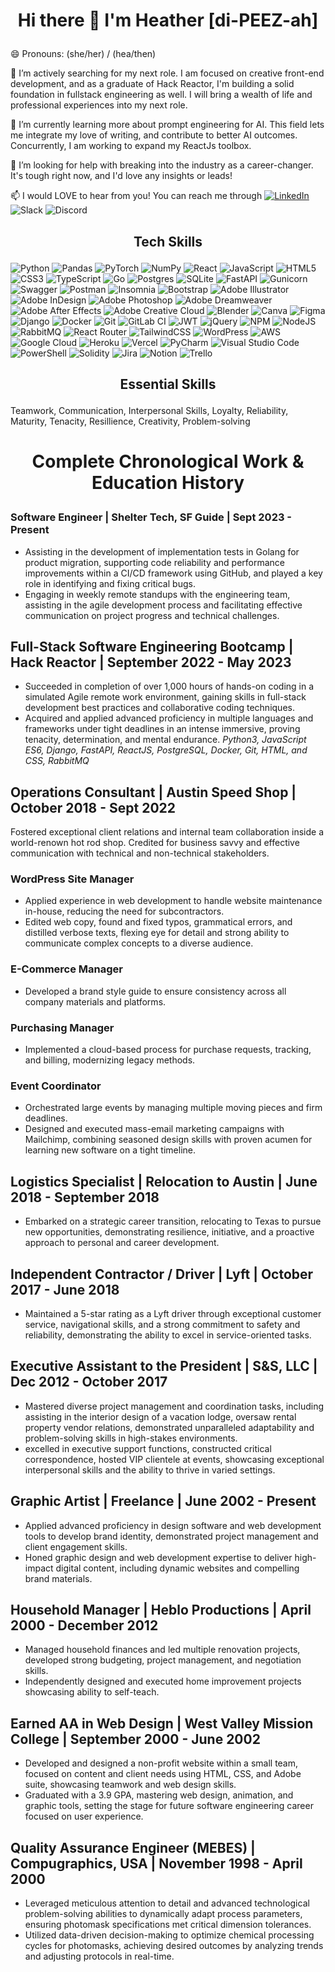 <h1><p align="center">Hi there 👋 I'm Heather [di-PEEZ-ah]</p></h1>
😄 Pronouns: (she/her) / (hea/then)

🔭 I’m actively searching for my next role. I am focused on creative front-end development, and as a graduate of Hack Reactor, I'm building a solid foundation in fullstack engineering as well. I will bring a wealth of life and professional experiences into my next role.

🌱 I’m currently learning more about prompt engineering for AI. This field lets me integrate my love of writing, and contribute to better AI outcomes. Concurrently, I am working to expand my ReactJs toolbox.

🤔 I’m looking for help with breaking into the industry as a career-changer. It's tough right now, and I'd love any insights or leads!

📫 I would LOVE to hear from you! You can reach me through  [![LinkedIn](https://img.shields.io/badge/linkedin-%230077B5.svg?style=for-the-badge&logo=linkedin&logoColor=white)](https://www.linkedin.com/in/heather-d/) 
![Slack](https://img.shields.io/badge/Slack-4A154B?style=for-the-badge&logo=slack&logoColor=white)
![Discord](https://img.shields.io/badge/Discord-%235865F2.svg?style=for-the-badge&logo=discord&logoColor=white)



<!--
**zen-gineer/zen-gineer** is a ✨ _special_ ✨ repository because its `README.md` (this file) appears on your GitHub profile.

Here are some ideas to get you started:

- 
- 
- 👯 I’m looking to collaborate on ...
- 
- 💬 Ask me about ...
- 
- 
- ⚡ Fun fact: ...
-->



<h2><p align="center">Tech Skills</p></h2>

![Python](https://img.shields.io/badge/python-3670A0?style=for-the-badge&logo=python&logoColor=ffdd54)
![Pandas](https://img.shields.io/badge/pandas-%23150458.svg?style=for-the-badge&logo=pandas&logoColor=white)
![PyTorch](https://img.shields.io/badge/PyTorch-%23EE4C2C.svg?style=for-the-badge&logo=PyTorch&logoColor=white)
![NumPy](https://img.shields.io/badge/numpy-%23013243.svg?style=for-the-badge&logo=numpy&logoColor=white)
![React](https://img.shields.io/badge/react-%2320232a.svg?style=for-the-badge&logo=react&logoColor=%2361DAFB)
![JavaScript](https://img.shields.io/badge/javascript-%23323330.svg?style=for-the-badge&logo=javascript&logoColor=%23F7DF1E)
![HTML5](https://img.shields.io/badge/html5-%23E34F26.svg?style=for-the-badge&logo=html5&logoColor=white)
![CSS3](https://img.shields.io/badge/css3-%231572B6.svg?style=for-the-badge&logo=css3&logoColor=white)
![TypeScript](https://img.shields.io/badge/typescript-%23007ACC.svg?style=for-the-badge&logo=typescript&logoColor=white)
![Go](https://img.shields.io/badge/go-%2300ADD8.svg?style=for-the-badge&logo=go&logoColor=white)
![Postgres](https://img.shields.io/badge/postgres-%23316192.svg?style=for-the-badge&logo=postgresql&logoColor=white)
![SQLite](https://img.shields.io/badge/sqlite-%2307405e.svg?style=for-the-badge&logo=sqlite&logoColor=white)
![FastAPI](https://img.shields.io/badge/FastAPI-005571?style=for-the-badge&logo=fastapi)
![Gunicorn](https://img.shields.io/badge/gunicorn-%298729.svg?style=for-the-badge&logo=gunicorn&logoColor=white)
![Swagger](https://img.shields.io/badge/-Swagger-%23Clojure?style=for-the-badge&logo=swagger&logoColor=white)
![Postman](https://img.shields.io/badge/Postman-FF6C37?style=for-the-badge&logo=postman&logoColor=white)
![Insomnia](https://img.shields.io/badge/Insomnia-black?style=for-the-badge&logo=insomnia&logoColor=5849BE)
![Bootstrap](https://img.shields.io/badge/bootstrap-%238511FA.svg?style=for-the-badge&logo=bootstrap&logoColor=white)
![Adobe Illustrator](https://img.shields.io/badge/adobe%20illustrator-%23FF9A00.svg?style=for-the-badge&logo=adobe%20illustrator&logoColor=white)
![Adobe InDesign](https://img.shields.io/badge/Adobe%20InDesign-49021F?style=for-the-badge&logo=adobeindesign&logoColor=white)
![Adobe Photoshop](https://img.shields.io/badge/adobe%20photoshop-%2331A8FF.svg?style=for-the-badge&logo=adobe%20photoshop&logoColor=white)
![Adobe Dreamweaver](https://img.shields.io/badge/Adobe%20Dreamweaver-FF61F6.svg?style=for-the-badge&logo=Adobe%20Dreamweaver&logoColor=white)
![Adobe After Effects](https://img.shields.io/badge/Adobe%20After%20Effects-9999FF.svg?style=for-the-badge&logo=Adobe%20After%20Effects&logoColor=white)
![Adobe Creative Cloud](https://img.shields.io/badge/Adobe%20Creative%20Cloud-DA1F26.svg?style=for-the-badge&logo=Adobe%20Creative%20Cloud&logoColor=white)
![Blender](https://img.shields.io/badge/blender-%23F5792A.svg?style=for-the-badge&logo=blender&logoColor=white)
![Canva](https://img.shields.io/badge/Canva-%2300C4CC.svg?style=for-the-badge&logo=Canva&logoColor=white)
![Figma](https://img.shields.io/badge/figma-%23F24E1E.svg?style=for-the-badge&logo=figma&logoColor=white)
![Django](https://img.shields.io/badge/django-%23092E20.svg?style=for-the-badge&logo=django&logoColor=white)
![Docker](https://img.shields.io/badge/docker-%230db7ed.svg?style=for-the-badge&logo=docker&logoColor=white)
![Git](https://img.shields.io/badge/git-%23F05033.svg?style=for-the-badge&logo=git&logoColor=white)
![GitLab CI](https://img.shields.io/badge/gitlab%20ci-%23181717.svg?style=for-the-badge&logo=gitlab&logoColor=white)
![JWT](https://img.shields.io/badge/JWT-black?style=for-the-badge&logo=JSON%20web%20tokens)
![jQuery](https://img.shields.io/badge/jquery-%230769AD.svg?style=for-the-badge&logo=jquery&logoColor=white)
![NPM](https://img.shields.io/badge/NPM-%23CB3837.svg?style=for-the-badge&logo=npm&logoColor=white)
![NodeJS](https://img.shields.io/badge/node.js-6DA55F?style=for-the-badge&logo=node.js&logoColor=white)
![RabbitMQ](https://img.shields.io/badge/Rabbitmq-FF6600?style=for-the-badge&logo=rabbitmq&logoColor=white)
![React Router](https://img.shields.io/badge/React_Router-CA4245?style=for-the-badge&logo=react-router&logoColor=white)
![TailwindCSS](https://img.shields.io/badge/tailwindcss-%2338B2AC.svg?style=for-the-badge&logo=tailwind-css&logoColor=white)
![WordPress](https://img.shields.io/badge/WordPress-%23117AC9.svg?style=for-the-badge&logo=WordPress&logoColor=white)
![AWS](https://img.shields.io/badge/AWS-%23FF9900.svg?style=for-the-badge&logo=amazon-aws&logoColor=white)
![Google Cloud](https://img.shields.io/badge/GoogleCloud-%234285F4.svg?style=for-the-badge&logo=google-cloud&logoColor=white)
![Heroku](https://img.shields.io/badge/heroku-%23430098.svg?style=for-the-badge&logo=heroku&logoColor=white)
![Vercel](https://img.shields.io/badge/vercel-%23000000.svg?style=for-the-badge&logo=vercel&logoColor=white)
![PyCharm](https://img.shields.io/badge/pycharm-143?style=for-the-badge&logo=pycharm&logoColor=black&color=black&labelColor=green)
![Visual Studio Code](https://img.shields.io/badge/Visual%20Studio%20Code-0078d7.svg?style=for-the-badge&logo=visual-studio-code&logoColor=white)
![PowerShell](https://img.shields.io/badge/PowerShell-%235391FE.svg?style=for-the-badge&logo=powershell&logoColor=white)
![Solidity](https://img.shields.io/badge/Solidity-%23363636.svg?style=for-the-badge&logo=solidity&logoColor=white)
![Jira](https://img.shields.io/badge/jira-%230A0FFF.svg?style=for-the-badge&logo=jira&logoColor=white)
![Notion](https://img.shields.io/badge/Notion-%23000000.svg?style=for-the-badge&logo=notion&logoColor=white)
![Trello](https://img.shields.io/badge/Trello-%23026AA7.svg?style=for-the-badge&logo=Trello&logoColor=white)

<h2><p align="center">Essential Skills</p></h2>


Teamwork, Communication, Interpersonal Skills, Loyalty, Reliability, Maturity, Tenacity, Resillience, Creativity, Problem-solving

<h1><p align="center">Complete Chronological Work & Education History</p></h1>

### Software Engineer | Shelter Tech, SF Guide | Sept 2023 - Present

- Assisting in the development of implementation tests in Golang for product migration, supporting code reliability and performance improvements within a CI/CD framework using GitHub, and played a key role in identifying and fixing critical bugs.
- Engaging in weekly remote standups with the engineering team, assisting in the agile development process and facilitating effective communication on project progress and technical challenges.

## Full-Stack Software Engineering Bootcamp | Hack Reactor | September 2022 - May 2023

- Succeeded in completion of over 1,000 hours of hands-on coding in a simulated Agile remote work environment, gaining skills in full-stack development best practices and collaborative coding techniques.
- Acquired and applied advanced proficiency in multiple languages and frameworks under tight deadlines in an intense immersive, proving tenacity, determination, and mental endurance.
_Python3, JavaScript ES6, Django, FastAPI, ReactJS, PostgreSQL, Docker, Git, HTML, and CSS, RabbitMQ_

## Operations Consultant | Austin Speed Shop | October 2018 - Sept 2022

Fostered exceptional client relations and internal team collaboration inside a world-renown hot rod shop. Credited for business savvy and effective communication with technical and non-technical stakeholders.

### WordPress Site Manager

- Applied experience in web development to handle website maintenance in-house, reducing the need for subcontractors.
- Edited web copy, found and fixed typos, grammatical errors, and distilled verbose texts, flexing eye for detail and strong ability to communicate complex concepts to a diverse audience.

### E-Commerce Manager

- Developed a brand style guide to ensure consistency across all company materials and platforms.

### Purchasing Manager

- Implemented a cloud-based process for purchase requests, tracking, and billing, modernizing legacy methods.

### Event Coordinator

- Orchestrated large events by managing multiple moving pieces and firm deadlines.  
- Designed and executed mass-email marketing campaigns with Mailchimp, combining seasoned design skills with proven acumen for learning new software on a tight timeline.

## Logistics Specialist | Relocation to Austin | June 2018 - September 2018

- Embarked on a strategic career transition, relocating to Texas to pursue new opportunities, demonstrating resilience, initiative, and a proactive approach to personal and career development.

## Independent Contractor / Driver | Lyft | October 2017 - June 2018

- Maintained a 5-star rating as a Lyft driver through exceptional customer service, navigational skills, and a strong commitment to safety and reliability, demonstrating the ability to excel in service-oriented tasks.

## Executive Assistant to the President | S&S, LLC | Dec 2012 - October 2017

- Mastered diverse project management and coordination tasks, including assisting in the interior design of a vacation lodge, oversaw rental property vendor relations, demonstrated unparalleled adaptability and problem-solving skills in high-stakes environments.
- excelled in executive support functions, constructed critical correspondence, hosted VIP clientele at events, showcasing exceptional interpersonal skills and the ability to thrive in varied settings.

## Graphic Artist | Freelance | June 2002 - Present

- Applied advanced proficiency in design software and web development tools to develop brand identity, demonstrated project management and client engagement skills.
- Honed graphic design and web development expertise to deliver high-impact digital content, including dynamic websites and compelling brand materials.

## Household Manager | Heblo Productions | April 2000 - December 2012

- Managed household finances and led multiple renovation projects, developed strong budgeting, project management, and negotiation skills.
- Independently designed and executed home improvement projects showcasing ability to self-teach.

## Earned AA in Web Design | West Valley Mission College | September 2000 - June 2002

- Developed and designed a non-profit website within a small team, focused on content and client needs using HTML, CSS, and Adobe suite, showcasing teamwork and web design skills.
- Graduated with a 3.9 GPA, mastering web design, animation, and graphic tools, setting the stage for future software engineering career focused on user experience.

## Quality Assurance Engineer (MEBES) | Compugraphics, USA | November 1998 - April 2000

- Leveraged meticulous attention to detail and advanced technological problem-solving abilities to dynamically adapt process parameters, ensuring photomask specifications met critical dimension tolerances.
- Utilized data-driven decision-making to optimize chemical processing cycles for photomasks, achieving desired outcomes by analyzing trends and adjusting protocols in real-time.

